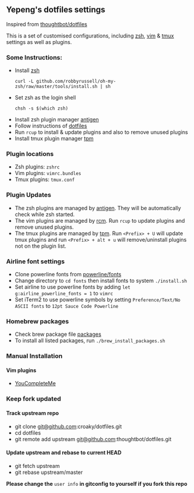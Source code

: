 ## Yepeng's dotfiles settings 
Inspired from [thoughtbot/dotfiles](https://github.com/thoughtbot/dotfiles)

This is a set of customised configurations, including
[zsh](https://github.com/zsh-users/zsh), [vim](https://github.com/vim/vim) & [tmux](https://github.com/tmux/tmux)
settings as well as plugins.

### Some Instructions:
* Install [zsh](https://github.com/robbyrussell/oh-my-zsh)</br>
  ```
  curl -L github.com/robbyrussell/oh-my-zsh/raw/master/tools/install.sh | sh
  ```
* Set zsh as the login shell </br>
  ```
  chsh -s $(which zsh)
  ```
* Install zsh plugin manager [antigen](https://github.com/zsh-users/antigen)
* Follow instructions of [dotfiles](https://github.com/thoughtbot/dotfiles)
* Run `rcup` to install & update plugins and also to remove unused plugins
* Install tmux plugin manager [tpm](https://github.com/tmux-plugins/tpm)

### Plugin locations
* Zsh plugins: `zshrc`
* Vim plugins: `vimrc.bundles`
* Tmux plugins: `tmux.conf`

### Plugin Updates
* The zsh plugins are managed by
  [antigen](https://github.com/zsh-users/antigen). They will be automatically
check while zsh started.
* The vim plugins are managed by [rcm](https://github.com/thoughtbot/rcm). Run `rcup` to update plugins and remove
  unused plugins.
* The tmux plugins are managed by [tpm](https://github.com/tmux-plugins/tpm).
  Run `<Prefix> + U` will update tmux plugins and run `<Prefix> + alt + u` will
remove/uninstall plugins not on the plugin list.

### Airline font settings
* Clone powerline fonts from
  [powerline/fonts](https://github.com/Lokaltog/powerline-fonts)
* Change directory to `cd fonts` then install fonts to system `./install.sh`
* Set airline to use powerline fonts by adding `let g:airline_powerline_fonts =
  1` to `vimrc`
* Set iTerm2 to use powerline symbols by setting `Preference/Text/No ASCII fonts` to
  `12pt Sauce Code Powerline`

### Homebrew packages
* Check brew package file [packages](./packages)
* To install all listed packages, run `./brew_install_packages.sh`

### Manual Installation
#### Vim plugins
* [YouCompleteMe](https://github.com/Valloric/YouCompleteMe)

### Keep fork updated
#### Track upstream repo
* git clone git@github.com:croaky/dotfiles.git
* cd dotfiles
* git remote add upstream git@github.com:thoughtbot/dotfiles.git

#### Update upstream and rebase to current HEAD
* git fetch upstream
* git rebase upstream/master

**Please change the** `user info` **in gitconfig to yourself if you fork this repo**
